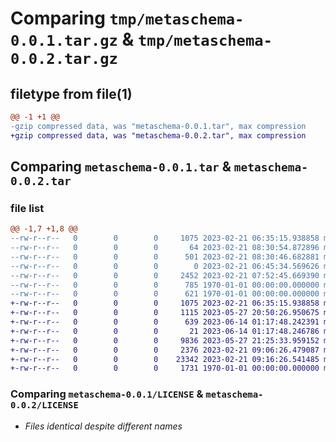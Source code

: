 # Comparing `tmp/metaschema-0.0.1.tar.gz` & `tmp/metaschema-0.0.2.tar.gz`

## filetype from file(1)

```diff
@@ -1 +1 @@
-gzip compressed data, was "metaschema-0.0.1.tar", max compression
+gzip compressed data, was "metaschema-0.0.2.tar", max compression
```

## Comparing `metaschema-0.0.1.tar` & `metaschema-0.0.2.tar`

### file list

```diff
@@ -1,7 +1,8 @@
--rw-r--r--   0        0        0     1075 2023-02-21 06:35:15.938858 metaschema-0.0.1/LICENSE
--rw-r--r--   0        0        0       64 2023-02-21 08:30:54.872896 metaschema-0.0.1/README.md
--rw-r--r--   0        0        0      501 2023-02-21 08:30:46.682881 metaschema-0.0.1/pyproject.toml
--rw-r--r--   0        0        0        0 2023-02-21 06:45:34.569626 metaschema-0.0.1/src/metaschema/__init__.py
--rw-r--r--   0        0        0     2452 2023-02-21 07:52:45.669390 metaschema-0.0.1/src/metaschema/indicators.py
--rw-r--r--   0        0        0      785 1970-01-01 00:00:00.000000 metaschema-0.0.1/setup.py
--rw-r--r--   0        0        0      621 1970-01-01 00:00:00.000000 metaschema-0.0.1/PKG-INFO
+-rw-r--r--   0        0        0     1075 2023-02-21 06:35:15.938858 metaschema-0.0.2/LICENSE
+-rw-r--r--   0        0        0     1115 2023-05-27 20:50:26.950675 metaschema-0.0.2/README.md
+-rw-r--r--   0        0        0      639 2023-06-14 01:17:48.242391 metaschema-0.0.2/pyproject.toml
+-rw-r--r--   0        0        0       21 2023-06-14 01:17:48.246786 metaschema-0.0.2/src/metaschema/__init__.py
+-rw-r--r--   0        0        0     9836 2023-05-27 21:25:33.959152 metaschema-0.0.2/src/metaschema/doc.py
+-rw-r--r--   0        0        0     2376 2023-02-21 09:06:26.479087 metaschema-0.0.2/src/metaschema/indicators.py
+-rw-r--r--   0        0        0    23342 2023-02-21 09:16:26.541485 metaschema-0.0.2/src/metaschema/indicators2.py
+-rw-r--r--   0        0        0     1731 1970-01-01 00:00:00.000000 metaschema-0.0.2/PKG-INFO
```

### Comparing `metaschema-0.0.1/LICENSE` & `metaschema-0.0.2/LICENSE`

 * *Files identical despite different names*

